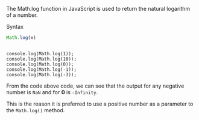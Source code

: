 The Math.log function in JavaScript is
used to return the natural logarithm
of a number.

Syntax
```js
Math.log(x)
```

<codeblock language="javascript" type="lesson">
<code>
console.log(Math.log(1));
console.log(Math.log(10));
console.log(Math.log(0));
console.log(Math.log(-1));
console.log(Math.log(-3));
</code>
</codeblock>

From the code above code,
we can see that the output
for any negative number is `NaN`
and
for **0** is `-Infinity`.

This is the reason it is preferred
to use a positive number as a parameter
to the `Math.log()` method.
